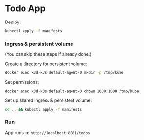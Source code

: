 # Todo App

Deploy:

```bash
kubectl apply -f manifests
```

### Ingress & persistent volume

(You can skip these steps if already done.)

Create a directory for persistent volume:

```bash
docker exec k3d-k3s-default-agent-0 mkdir -p /tmp/kube
```

Set permissions:

```bash
docker exec k3d-k3s-default-agent-0 chown 1000:1000 /tmp/kube
```

Set up shared ingress & persistent volume:

```bash
cd .. && kubectl apply -f manifests
```

### Run

App runs in: `http://localhost:8081/todos`
